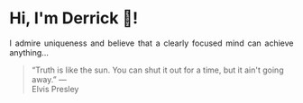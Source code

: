 # Hi, I'm Derrick 👋!
<p align="justify">I admire uniqueness and believe that a clearly focused mind can achieve anything...</p> 
<!-- #quote-start -->
<blockquote>&ldquo;Truth is like the sun. You can shut it out for a time, but it ain't going away.&rdquo; &mdash; <footer>Elvis Presley</footer></blockquote>
<!-- #quote-end -->

